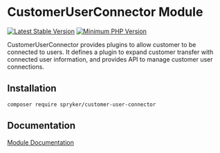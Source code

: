 # CustomerUserConnector Module
[![Latest Stable Version](https://poser.pugx.org/spryker/customer-user-connector/v/stable.svg)](https://packagist.org/packages/spryker/customer-user-connector)
[![Minimum PHP Version](https://img.shields.io/badge/php-%3E%3D%207.4-8892BF.svg)](https://php.net/)

CustomerUserConnector provides plugins to allow customer to be connected to users. It defines a plugin to expand customer transfer with connected user information, and provides API to manage customer user connections.

## Installation

```
composer require spryker/customer-user-connector
```

## Documentation

[Module Documentation](https://academy.spryker.com/developing_with_spryker/module_guide/modules.html)
